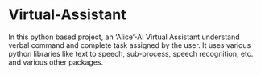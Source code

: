 # Virtual-Assistant
In this python based project, an ‘Alice’-AI Virtual Assistant 
understand verbal command and complete task assigned by 
the user. It uses various python libraries like 
text to speech, sub-process, speech recognition, etc. and 
various other packages.

